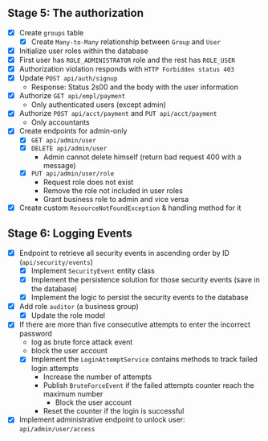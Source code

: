 ## Stage 5: The authorization

- [x] Create `groups` table
    - [x] Create `Many-to-Many` relationship between `Group` and `User`
- [x] Initialize user roles within the database
- [x] First user has `ROLE_ADMINISTRATOR` role and the rest has `ROLE_USER`
- [x] Authorization violation responds with `HTTP Forbidden status 403`
- [x] Update `POST api/auth/signup`
    - Response: Status 2s00 and the body with the user information
- [x] Authorize `GET api/empl/payment`
    - Only authenticated users (except admin)
- [x] Authorize `POST api/acct/payment` and `PUT api/acct/payment`
    - Only accountants
- [x] Create endpoints for admin-only
    - [x] `GET api/admin/user`
    - [x] `DELETE api/admin/user`
        - Admin cannot delete himself (return bad request 400 with a message)
    - [x] `PUT api/admin/user/role`
        - Request role does not exist
        - Remove the role not included in user roles
        - Grant business role to admin and vice versa
- [x] Create custom `ResourceNotFoundException` & handling method for it

## Stage 6: Logging Events

- [x] Endpoint to retrieve all security events in ascending order by ID (`api/security/events`)
    - [x] Implement `SecurityEvent` entity class
    - [x] Implement the persistence solution for those security events (save in the database)
    - [x] Implement the logic to persist the security events to the database
- [x] Add role `auditor` (a business group)
    - [x] Update the role model
- [x] If there are more than five consecutive attempts to enter the incorrect password
    - log as brute force attack event
    - block the user account
    - [x] Implement the `LoginAttemptService` contains methods to track failed login attempts
        - Increase the number of attempts
        - Publish `BruteForceEvent` if the failed attempts counter reach the maximum number
            - Block the user account
        - Reset the counter if the login is successful
- [x] Implement administrative endpoint to unlock user: `api/admin/user/access`
